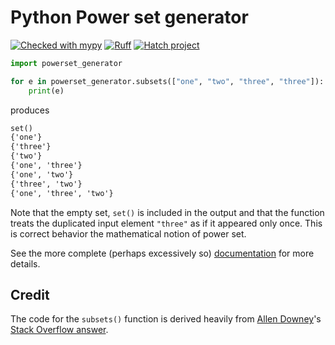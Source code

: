 # Python Power set generator

[![Checked with mypy](http://www.mypy-lang.org/static/mypy_badge.svg)](http://mypy-lang.org/)
[![Ruff](https://img.shields.io/endpoint?url=https://raw.githubusercontent.com/charliermarsh/ruff/main/assets/badge/v0.json)](https://github.com/charliermarsh/ruff)
[![Hatch project](https://img.shields.io/badge/%F0%9F%A5%9A-Hatch-4051b5.svg)](https://github.com/pypa/hatch)

```python
import powerset_generator

for e in powerset_generator.subsets(["one", "two", "three", "three"]):
    print(e)
```

produces

```txt
set()
{'one'}
{'three'}
{'two'}
{'one', 'three'}
{'one', 'two'}
{'three', 'two'}
{'one', 'three', 'two'}
```

Note that the empty set, `set()` is included in the output
and that the function treats the duplicated input element `"three"` as if it appeared only once.
This is correct behavior the mathematical notion of power set.

See the more complete (perhaps excessively so) [documentation](https://jpgoldberg.github.io/powerset-generator/) for more details.

## Credit

The code for the `subsets()` function is derived heavily from
[Allen Downey](https://stackoverflow.com/users/661626/allen-downey)'s
[Stack Overflow answer](https://stackoverflow.com/a/53726866/1304076).
